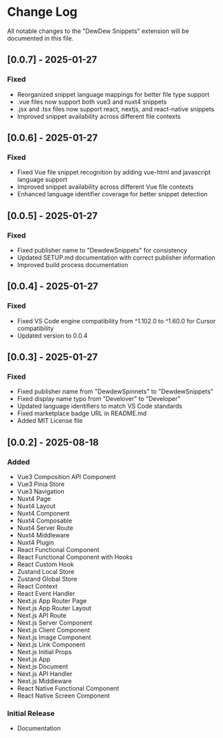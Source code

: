 # Change Log

All notable changes to the "DewDew Snippets" extension will be documented in this file.

## [0.0.7] - 2025-01-27

### Fixed
- Reorganized snippet language mappings for better file type support
- .vue files now support both vue3 and nuxt4 snippets
- .jsx and .tsx files now support react, nextjs, and react-native snippets
- Improved snippet availability across different file contexts

## [0.0.6] - 2025-01-27

### Fixed
- Fixed Vue file snippet recognition by adding vue-html and javascript language support
- Improved snippet availability across different Vue file contexts
- Enhanced language identifier coverage for better snippet detection

## [0.0.5] - 2025-01-27

### Fixed
- Fixed publisher name to "DewdewSnippets" for consistency
- Updated SETUP.md documentation with correct publisher information
- Improved build process documentation

## [0.0.4] - 2025-01-27

### Fixed
- Fixed VS Code engine compatibility from ^1.102.0 to ^1.60.0 for Cursor compatibility
- Updated version to 0.0.4

## [0.0.3] - 2025-01-27

### Fixed
- Fixed publisher name from "DewdewSpinnets" to "DewdewSnippets"
- Fixed display name typo from "Develover" to "Developer"
- Updated language identifiers to match VS Code standards
- Fixed marketplace badge URL in README.md
- Added MIT License file

## [0.0.2] - 2025-08-18

### Added
- Vue3 Composition API Component
- Vue3 Pinia Store
- Vue3 Navigation
- Nuxt4 Page
- Nuxt4 Layout
- Nuxt4 Component
- Nuxt4 Composable
- Nuxt4 Server Route
- Nuxt4 Middleware
- Nuxt4 Plugin
- React Functional Component
- React Functional Component with Hooks
- React Custom Hook
- Zustand Local Store
- Zustand Global Store
- React Context
- React Event Handler
- Next.js App Router Page
- Next.js App Router Layout
- Next.js API Route
- Next.js Server Component
- Next.js Client Component
- Next.js Image Component
- Next.js Link Component
- Next.js Initial Props
- Next.js App
- Next.js Document
- Next.js API Handler
- Next.js Middleware
- React Native Functional Component
- React Native Screen Component

### Initial Release
- Documentation